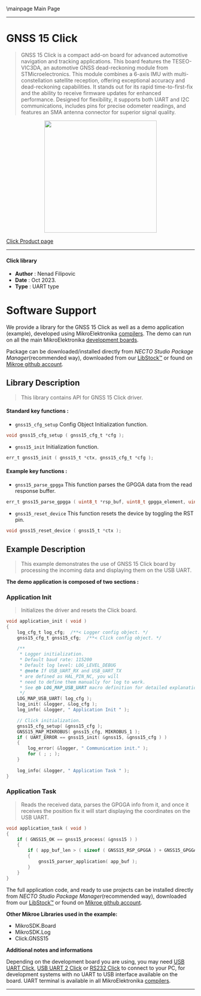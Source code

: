 \mainpage Main Page

---
# GNSS 15 Click

> GNSS 15 Click is a compact add-on board for advanced automotive navigation and tracking applications. This board features the TESEO-VIC3DA, an automotive GNSS dead-reckoning module from STMicroelectronics. This module combines a 6-axis IMU with multi-constellation satellite reception, offering exceptional accuracy and dead-reckoning capabilities. It stands out for its rapid time-to-first-fix and the ability to receive firmware updates for enhanced performance. Designed for flexibility, it supports both UART and I2C communications, includes pins for precise odometer readings, and features an SMA antenna connector for superior signal quality.

<p align="center">
  <img src="https://download.mikroe.com/images/click_for_ide/gnss15_click.png" height=300px>
</p>

[Click Product page](https://www.mikroe.com/gnss-15-click)

---


#### Click library

- **Author**        : Nenad Filipovic
- **Date**          : Oct 2023.
- **Type**          : UART type


# Software Support

We provide a library for the GNSS 15 Click
as well as a demo application (example), developed using MikroElektronika
[compilers](https://www.mikroe.com/necto-studio).
The demo can run on all the main MikroElektronika [development boards](https://www.mikroe.com/development-boards).

Package can be downloaded/installed directly from *NECTO Studio Package Manager*(recommended way), downloaded from our [LibStock&trade;](https://libstock.mikroe.com) or found on [Mikroe github account](https://github.com/MikroElektronika/mikrosdk_click_v2/tree/master/clicks).

## Library Description

> This library contains API for GNSS 15 Click driver.

#### Standard key functions :

- `gnss15_cfg_setup` Config Object Initialization function.
```c
void gnss15_cfg_setup ( gnss15_cfg_t *cfg );
```

- `gnss15_init` Initialization function.
```c
err_t gnss15_init ( gnss15_t *ctx, gnss15_cfg_t *cfg );
```

#### Example key functions :

- `gnss15_parse_gpgga` This function parses the GPGGA data from the read response buffer.
```c
err_t gnss15_parse_gpgga ( uint8_t *rsp_buf, uint8_t gpgga_element, uint8_t *element_data )
```

- `gnss15_reset_device` This function resets the device by toggling the RST pin.
```c
void gnss15_reset_device ( gnss15_t *ctx );
```

## Example Description

> This example demonstrates the use of GNSS 15 Click board by processing
> the incoming data and displaying them on the USB UART.

**The demo application is composed of two sections :**

### Application Init

> Initializes the driver and resets the Click board.

```c
void application_init ( void ) 
{
    log_cfg_t log_cfg;  /**< Logger config object. */
    gnss15_cfg_t gnss15_cfg;  /**< Click config object. */

    /** 
     * Logger initialization.
     * Default baud rate: 115200
     * Default log level: LOG_LEVEL_DEBUG
     * @note If USB_UART_RX and USB_UART_TX 
     * are defined as HAL_PIN_NC, you will 
     * need to define them manually for log to work. 
     * See @b LOG_MAP_USB_UART macro definition for detailed explanation.
     */
    LOG_MAP_USB_UART( log_cfg );
    log_init( &logger, &log_cfg );
    log_info( &logger, " Application Init " );

    // Click initialization.
    gnss15_cfg_setup( &gnss15_cfg );
    GNSS15_MAP_MIKROBUS( gnss15_cfg, MIKROBUS_1 );
    if ( UART_ERROR == gnss15_init( &gnss15, &gnss15_cfg ) ) 
    {
        log_error( &logger, " Communication init." );
        for ( ; ; );
    }
    
    log_info( &logger, " Application Task " );
}
```

### Application Task

> Reads the received data, parses the GPGGA info from it, and once it receives the position fix
> it will start displaying the coordinates on the USB UART.

```c
void application_task ( void ) 
{
    if ( GNSS15_OK == gnss15_process( &gnss15 ) )
    {
        if ( app_buf_len > ( sizeof ( GNSS15_RSP_GPGGA ) + GNSS15_GPGGA_ELEMENT_SIZE ) ) 
        {
            gnss15_parser_application( app_buf );
        }
    }
}
```

The full application code, and ready to use projects can be installed directly from *NECTO Studio Package Manager*(recommended way), downloaded from our [LibStock&trade;](https://libstock.mikroe.com) or found on [Mikroe github account](https://github.com/MikroElektronika/mikrosdk_click_v2/tree/master/clicks).

**Other Mikroe Libraries used in the example:**

- MikroSDK.Board
- MikroSDK.Log
- Click.GNSS15

**Additional notes and informations**

Depending on the development board you are using, you may need
[USB UART Click](https://www.mikroe.com/usb-uart-click),
[USB UART 2 Click](https://www.mikroe.com/usb-uart-2-click) or
[RS232 Click](https://www.mikroe.com/rs232-click) to connect to your PC, for
development systems with no UART to USB interface available on the board. UART
terminal is available in all MikroElektronika
[compilers](https://shop.mikroe.com/compilers).

---
